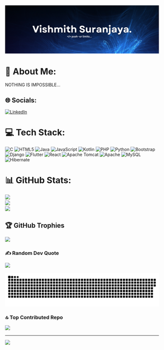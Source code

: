 
![Vishmith Suranjaya](https://github.com/vishmithSuranjaya/vishmithSuranjaya/blob/main/Vishmith%20Suranjaya..png?raw=true)
# 💫 About Me:
NOTHING IS IMPOSSIBLE...


## 🌐 Socials:
[![LinkedIn](https://img.shields.io/badge/LinkedIn-%230077B5.svg?logo=linkedin&logoColor=white)](www.linkedin.com/in/vishmithsuranjaya) 

# 💻 Tech Stack:
![C](https://img.shields.io/badge/c-%2300599C.svg?style=for-the-badge&logo=c&logoColor=white) ![HTML5](https://img.shields.io/badge/html5-%23E34F26.svg?style=for-the-badge&logo=html5&logoColor=white) ![Java](https://img.shields.io/badge/java-%23ED8B00.svg?style=for-the-badge&logo=openjdk&logoColor=white) ![JavaScript](https://img.shields.io/badge/javascript-%23323330.svg?style=for-the-badge&logo=javascript&logoColor=%23F7DF1E) ![Kotlin](https://img.shields.io/badge/kotlin-%237F52FF.svg?style=for-the-badge&logo=kotlin&logoColor=white) ![PHP](https://img.shields.io/badge/php-%23777BB4.svg?style=for-the-badge&logo=php&logoColor=white) ![Python](https://img.shields.io/badge/python-3670A0?style=for-the-badge&logo=python&logoColor=ffdd54) ![Bootstrap](https://img.shields.io/badge/bootstrap-%238511FA.svg?style=for-the-badge&logo=bootstrap&logoColor=white) ![Django](https://img.shields.io/badge/django-%23092E20.svg?style=for-the-badge&logo=django&logoColor=white) ![Flutter](https://img.shields.io/badge/Flutter-%2302569B.svg?style=for-the-badge&logo=Flutter&logoColor=white) ![React](https://img.shields.io/badge/react-%2320232a.svg?style=for-the-badge&logo=react&logoColor=%2361DAFB) ![Apache Tomcat](https://img.shields.io/badge/apache%20tomcat-%23F8DC75.svg?style=for-the-badge&logo=apache-tomcat&logoColor=black) ![Apache](https://img.shields.io/badge/apache-%23D42029.svg?style=for-the-badge&logo=apache&logoColor=white) ![MySQL](https://img.shields.io/badge/mysql-4479A1.svg?style=for-the-badge&logo=mysql&logoColor=white) ![Hibernate](https://img.shields.io/badge/Hibernate-59666C?style=for-the-badge&logo=Hibernate&logoColor=white)
# 📊 GitHub Stats:
![](https://github-readme-stats.vercel.app/api?username=vishmithSuranjaya&theme=dark&hide_border=false&include_all_commits=false&count_private=false)<br/>
![](https://github-readme-streak-stats.herokuapp.com/?user=vishmithSuranjaya&theme=dark&hide_border=false)<br/>
![](https://github-readme-stats.vercel.app/api/top-langs/?username=vishmithSuranjaya&theme=dark&hide_border=false&include_all_commits=false&count_private=false&layout=compact)

## 🏆 GitHub Trophies
![](https://github-profile-trophy.vercel.app/?username=vishmithSuranjaya&theme=radical&no-frame=false&no-bg=true&margin-w=4)

### ✍️ Random Dev Quote
![](https://quotes-github-readme.vercel.app/api?type=horizontal&theme=radical)

<picture>
  <source media="(prefers-color-scheme: dark)" srcset="https://raw.githubusercontent.com/vishmithSuranjaya/vishmithSuranjaya/output/github-snake-dark.svg" />
  <source media="(prefers-color-scheme: light)" srcset="https://raw.githubusercontent.com/vishmithSuranjaya/vishmithSuranjaya/output/github-snake.svg" />
  <img alt="github-snake" src="https://raw.githubusercontent.com/vishmithSuranjaya/vishmithSuranjaya/output/github-snake.svg" />
</picture>

### 🔝 Top Contributed Repo
![](https://github-contributor-stats.vercel.app/api?username=vishmithSuranjaya&limit=5&theme=dark&combine_all_yearly_contributions=true)

---
[![](https://visitcount.itsvg.in/api?id=vishmithSuranjaya&icon=0&color=0)](https://visitcount.itsvg.in)

<!-- Proudly created with GPRM ( https://gprm.itsvg.in ) -->


